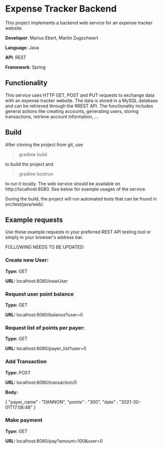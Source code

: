 # Expense Tracker Backend



This project implements a backend web service for an expense tracker website.



**Developer**: Marius Ebert, Martin Zugschwert

**Language**: Java

**API**: REST

**Framework**: Spring







## Functionality

This service uses HTTP GET, POST and PUT requests to exchange data with an expense tracker website. The data is stored in a MySQL database and can be retrieved through the RREST API. The functionality includes general actions like creating accounts, generating users, storing transactions, retrieve account information, ...





## Build

After cloning the project from git, use

> ​	gradlew build

to build the project and

> ​	gradlew bootrun

to run it locally. The web service should be available on http://localhost:8080.  See below for example usages of the service.



During the build, the project will run automated tests that can be found in src/test/java/web/.







## Example requests

Use these example requests in your preferred REST API testing tool or simply in your browser's address bar.





FOLLOWING NEEDS TO BE UPDATED:

### Create new User:

**Type:** GET

**URL:** localhost:8080/newUser



### Request user point balance

**Type:** GET

**URL:** localhost:8080/balance?user=0



### Request list of points per payer:

**Type:** GET

**URL:** localhost:8080/payer_list?user=0



### Add Transaction

**Type:** POST

**URL:** localhost:8080/transaction/0

**Body:**

{
	"payer_name" : "DANNON",
	"points" : "300",
	"date" : "2021-30-01T17:08:48"
}



### Make payment

**Type:** GET

**URL:** localhost:8080/pay?amount=100&user=0

